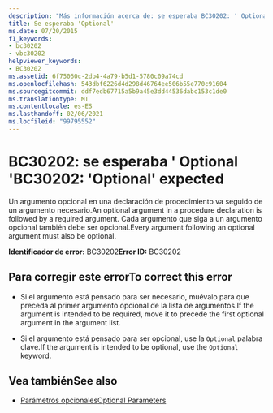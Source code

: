 ```yaml
---
description: "Más información acerca de: se esperaba BC30202: ' Optional '"
title: Se esperaba 'Optional'
ms.date: 07/20/2015
f1_keywords:
- bc30202
- vbc30202
helpviewer_keywords:
- BC30202
ms.assetid: 6f75060c-2db4-4a79-b5d1-5780c09a74cd
ms.openlocfilehash: 543dbf6226d4d298d46764ee506b55e770c91604
ms.sourcegitcommit: ddf7edb67715a5b9a45e3dd44536dabc153c1de0
ms.translationtype: MT
ms.contentlocale: es-ES
ms.lasthandoff: 02/06/2021
ms.locfileid: "99795552"
---
```

# <a name="bc30202-optional-expected"></a><span data-ttu-id="ff71f-103">BC30202: se esperaba ' Optional '</span><span class="sxs-lookup"><span data-stu-id="ff71f-103">BC30202: 'Optional' expected</span></span>

<span data-ttu-id="ff71f-104">Un argumento opcional en una declaración de procedimiento va seguido de un argumento necesario.</span><span class="sxs-lookup"><span data-stu-id="ff71f-104">An optional argument in a procedure declaration is followed by a required argument.</span></span> <span data-ttu-id="ff71f-105">Cada argumento que siga a un argumento opcional también debe ser opcional.</span><span class="sxs-lookup"><span data-stu-id="ff71f-105">Every argument following an optional argument must also be optional.</span></span>

 <span data-ttu-id="ff71f-106">**Identificador de error:** BC30202</span><span class="sxs-lookup"><span data-stu-id="ff71f-106">**Error ID:** BC30202</span></span>

## <a name="to-correct-this-error"></a><span data-ttu-id="ff71f-107">Para corregir este error</span><span class="sxs-lookup"><span data-stu-id="ff71f-107">To correct this error</span></span>

- <span data-ttu-id="ff71f-108">Si el argumento está pensado para ser necesario, muévalo para que preceda al primer argumento opcional de la lista de argumentos.</span><span class="sxs-lookup"><span data-stu-id="ff71f-108">If the argument is intended to be required, move it to precede the first optional argument in the argument list.</span></span>

- <span data-ttu-id="ff71f-109">Si el argumento está pensado para ser opcional, use la `Optional` palabra clave.</span><span class="sxs-lookup"><span data-stu-id="ff71f-109">If the argument is intended to be optional, use the `Optional` keyword.</span></span>

## <a name="see-also"></a><span data-ttu-id="ff71f-110">Vea también</span><span class="sxs-lookup"><span data-stu-id="ff71f-110">See also</span></span>

- [<span data-ttu-id="ff71f-111">Parámetros opcionales</span><span class="sxs-lookup"><span data-stu-id="ff71f-111">Optional Parameters</span></span>](../../programming-guide/language-features/procedures/optional-parameters.md)
